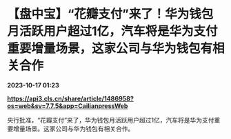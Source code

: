# 【盘中宝】“花瓣支付”来了！华为钱包月活跃用户超过1亿，汽车将是华为支付重要增量场景，这家公司与华为钱包有相关合作

**2023-10-17 01:23**

**https://api3.cls.cn/share/article/1486958?os=web&sv=7.7.5&app=CailianpressWeb**

央行批准，“花瓣支付”来了，华为钱包月活跃用户超过1亿，汽车将是华为支付重要增量场景。这家公司与华为钱包有相关合作。